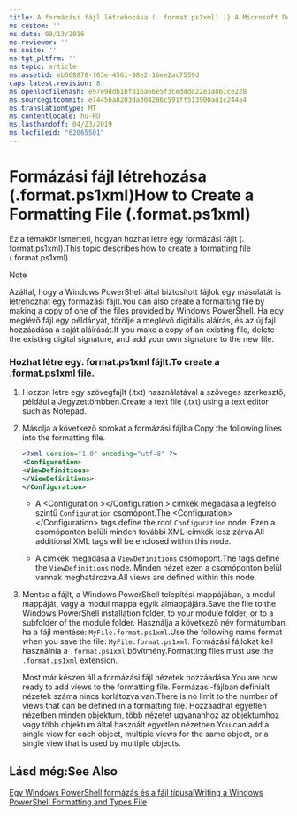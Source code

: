 ```yaml
---
title: A formázási fájl létrehozása (. format.ps1xml) |} A Microsoft Docs
ms.custom: ''
ms.date: 09/13/2016
ms.reviewer: ''
ms.suite: ''
ms.tgt_pltfrm: ''
ms.topic: article
ms.assetid: eb568878-f63e-4561-98e2-16ee2ac7559d
caps.latest.revision: 8
ms.openlocfilehash: e97e9ddb1bf81ba66e5f3cedddd22e3a861ce228
ms.sourcegitcommit: e7445ba8203da304286c591ff513900ad1c244a4
ms.translationtype: MT
ms.contentlocale: hu-HU
ms.lasthandoff: 04/23/2019
ms.locfileid: "62065501"
---
```

# <a name="how-to-create-a-formatting-file-formatps1xml"></a><span data-ttu-id="01b38-102">Formázási fájl létrehozása (.format.ps1xml)</span><span class="sxs-lookup"><span data-stu-id="01b38-102">How to Create a Formatting File (.format.ps1xml)</span></span>

<span data-ttu-id="01b38-103">Ez a témakör ismerteti, hogyan hozhat létre egy formázási fájlt (. format.ps1xml).</span><span class="sxs-lookup"><span data-stu-id="01b38-103">This topic describes how to create a formatting file (.format.ps1xml).</span></span>

> [!NOTE]
> <span data-ttu-id="01b38-104">Azáltal, hogy a Windows PowerShell által biztosított fájlok egy másolatát is létrehozhat egy formázási fájlt.</span><span class="sxs-lookup"><span data-stu-id="01b38-104">You can also create a formatting file by making a copy of one of the files provided by Windows PowerShell.</span></span> <span data-ttu-id="01b38-105">Ha egy meglévő fájl egy példányát, törölje a meglévő digitális aláírás, és az új fájl hozzáadása a saját aláírását.</span><span class="sxs-lookup"><span data-stu-id="01b38-105">If you make a copy of an existing file, delete the existing digital signature, and add your own signature to the new file.</span></span>

### <a name="to-create-a-formatps1xml-file"></a><span data-ttu-id="01b38-106">Hozhat létre egy. format.ps1xml fájlt.</span><span class="sxs-lookup"><span data-stu-id="01b38-106">To create a .format.ps1xml file.</span></span>

1. <span data-ttu-id="01b38-107">Hozzon létre egy szövegfájlt (.txt) használatával a szöveges szerkesztő, például a Jegyzettömbben.</span><span class="sxs-lookup"><span data-stu-id="01b38-107">Create a text file (.txt) using a text editor such as Notepad.</span></span>

2. <span data-ttu-id="01b38-108">Másolja a következő sorokat a formázási fájlba.</span><span class="sxs-lookup"><span data-stu-id="01b38-108">Copy the following lines into the formatting file.</span></span>

   ```xml
   <?xml version="1.0" encoding="utf-8" ?>
   <Configuration>
   <ViewDefinitions>
   </ViewDefinitions>
   </Configuration>
   ```

   - <span data-ttu-id="01b38-109">A \<Configuration >\</Configuration > címkék megadása a legfelső szintű `Configuration` csomópont.</span><span class="sxs-lookup"><span data-stu-id="01b38-109">The \<Configuration>\</Configuration> tags define the root `Configuration` node.</span></span> <span data-ttu-id="01b38-110">Ezen a csomóponton belüli minden további XML-címkék lesz zárva.</span><span class="sxs-lookup"><span data-stu-id="01b38-110">All additional XML tags will be enclosed within this node.</span></span>

   - <span data-ttu-id="01b38-111">A <ViewDefinitions> </ViewDefinitions> címkék megadása a `ViewDefinitions` csomópont.</span><span class="sxs-lookup"><span data-stu-id="01b38-111">The <ViewDefinitions></ViewDefinitions> tags define the `ViewDefinitions` node.</span></span> <span data-ttu-id="01b38-112">Minden nézet ezen a csomóponton belül vannak meghatározva.</span><span class="sxs-lookup"><span data-stu-id="01b38-112">All views are defined within this node.</span></span>

3. <span data-ttu-id="01b38-113">Mentse a fájlt, a Windows PowerShell telepítési mappájában, a modul mappáját, vagy a modul mappa egyik almappájára.</span><span class="sxs-lookup"><span data-stu-id="01b38-113">Save the file to the Windows PowerShell installation folder, to your module folder, or to a subfolder of the module folder.</span></span> <span data-ttu-id="01b38-114">Használja a következő név formátumban, ha a fájl mentése: `MyFile.format.ps1xml`.</span><span class="sxs-lookup"><span data-stu-id="01b38-114">Use the following name format when you save the file:  `MyFile.format.ps1xml`.</span></span> <span data-ttu-id="01b38-115">Formázási fájlokat kell használnia a `.format.ps1xml` bővítmény.</span><span class="sxs-lookup"><span data-stu-id="01b38-115">Formatting files must use the `.format.ps1xml` extension.</span></span>

   <span data-ttu-id="01b38-116">Most már készen áll a formázási fájl nézetek hozzáadása.</span><span class="sxs-lookup"><span data-stu-id="01b38-116">You are now ready to add views to the formatting file.</span></span> <span data-ttu-id="01b38-117">Formázási-fájlban definiált nézetek száma nincs korlátozva van.</span><span class="sxs-lookup"><span data-stu-id="01b38-117">There is no limit to the number of views that can be defined in a formatting file.</span></span> <span data-ttu-id="01b38-118">Hozzáadhat egyetlen nézetben minden objektum, több nézetet ugyanahhoz az objektumhoz vagy több objektum által használt egyetlen nézetben.</span><span class="sxs-lookup"><span data-stu-id="01b38-118">You can add a single view for each object, multiple views for the same object, or a single view that is used by multiple objects.</span></span>

## <a name="see-also"></a><span data-ttu-id="01b38-119">Lásd még:</span><span class="sxs-lookup"><span data-stu-id="01b38-119">See Also</span></span>

[<span data-ttu-id="01b38-120">Egy Windows PowerShell formázás és a fájl típusai</span><span class="sxs-lookup"><span data-stu-id="01b38-120">Writing a Windows PowerShell Formatting and Types File</span></span>](./writing-a-powershell-formatting-file.md)
